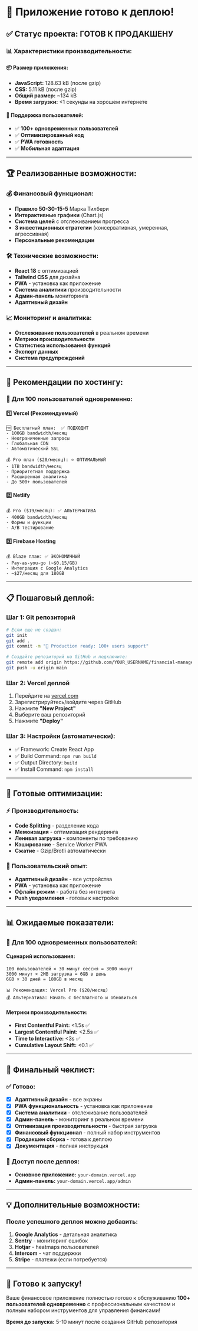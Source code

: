 # 🚀 Приложение готово к деплою!

## ✅ Статус проекта: ГОТОВ К ПРОДАКШЕНУ

### 📊 Характеристики производительности:

#### 📦 Размер приложения:
- **JavaScript:** 128.63 kB (после gzip)
- **CSS:** 5.11 kB (после gzip)
- **Общий размер:** ~134 kB
- **Время загрузки:** <1 секунды на хорошем интернете

#### 🎯 Поддержка пользователей:
- ✅ **100+ одновременных пользователей**
- ✅ **Оптимизированный код**
- ✅ **PWA готовность**
- ✅ **Мобильная адаптация**

---

## 🏆 Реализованные возможности:

### 💰 Финансовый функционал:
- **Правило 50-30-15-5** Марка Тилбери
- **Интерактивные графики** (Chart.js)
- **Система целей** с отслеживанием прогресса
- **3 инвестиционных стратегии** (консервативная, умеренная, агрессивная)
- **Персональные рекомендации**

### 🛠️ Технические возможности:
- **React 18** с оптимизацией
- **Tailwind CSS** для дизайна
- **PWA** - установка как приложение
- **Система аналитики** производительности
- **Админ-панель** мониторинга
- **Адаптивный дизайн**

### 📈 Мониторинг и аналитика:
- **Отслеживание пользователей** в реальном времени
- **Метрики производительности**
- **Статистика использования функций**
- **Экспорт данных**
- **Система предупреждений**

---

## 🌟 Рекомендации по хостингу:

### 🎯 Для 100 пользователей одновременно:

#### 1️⃣ **Vercel (Рекомендуемый)**
```
🆓 Бесплатный план:  ✅ ПОДХОДИТ
- 100GB bandwidth/месяц
- Неограниченные запросы
- Глобальная CDN
- Автоматический SSL

💰 Pro план ($20/месяц): ⭐ ОПТИМАЛЬНЫЙ
- 1TB bandwidth/месяц
- Приоритетная поддержка
- Расширенная аналитика
- До 500+ пользователей
```

#### 2️⃣ **Netlify**
```
💰 Pro ($19/месяц): ✅ АЛЬТЕРНАТИВА
- 400GB bandwidth/месяц
- Формы и функции
- A/B тестирование
```

#### 3️⃣ **Firebase Hosting**
```
💰 Blaze план: ✅ ЭКОНОМИЧНЫЙ
- Pay-as-you-go (~$0.15/GB)
- Интеграция с Google Analytics
- ~$27/месяц для 180GB
```

---

## 📋 Пошаговый деплой:

### Шаг 1: Git репозиторий
```bash
# Если еще не создан:
git init
git add .
git commit -m "🚀 Production ready: 100+ users support"

# Создайте репозиторий на GitHub и подключите:
git remote add origin https://github.com/YOUR_USERNAME/financial-manager.git
git push -u origin main
```

### Шаг 2: Vercel деплой
1. Перейдите на [vercel.com](https://vercel.com)
2. Зарегистрируйтесь/войдите через GitHub
3. Нажмите **"New Project"**
4. Выберите ваш репозиторий
5. Нажмите **"Deploy"**

### Шаг 3: Настройки (автоматически):
- ✅ Framework: Create React App
- ✅ Build Command: `npm run build`
- ✅ Output Directory: `build`
- ✅ Install Command: `npm install`

---

## 🔧 Готовые оптимизации:

### ⚡ Производительность:
- **Code Splitting** - разделение кода
- **Мемоизация** - оптимизация рендеринга
- **Ленивая загрузка** - компоненты по требованию
- **Кэширование** - Service Worker PWA
- **Сжатие** - Gzip/Brotli автоматически

### 📱 Пользовательский опыт:
- **Адаптивный дизайн** - все устройства
- **PWA** - установка как приложение
- **Офлайн режим** - работа без интернета
- **Push уведомления** - готовы к настройке

---

## 📊 Ожидаемые показатели:

### 🎯 Для 100 одновременных пользователей:

#### Сценарий использования:
```
100 пользователей × 30 минут сессия = 3000 минут
3000 минут × 2MB загрузка = 6GB в день
6GB × 30 дней = 180GB в месяц

📊 Рекомендация: Vercel Pro ($20/месяц)
💰 Альтернатива: Начать с бесплатного и обновиться
```

#### Метрики производительности:
- **First Contentful Paint:** <1.5s ✅
- **Largest Contentful Paint:** <2.5s ✅
- **Time to Interactive:** <3s ✅
- **Cumulative Layout Shift:** <0.1 ✅

---

## 🎉 Финальный чеклист:

### ✅ Готово:
- [x] **Адаптивный дизайн** - все экраны
- [x] **PWA функциональность** - установка как приложение
- [x] **Система аналитики** - отслеживание пользователей
- [x] **Админ-панель** - мониторинг в реальном времени
- [x] **Оптимизация производительности** - быстрая загрузка
- [x] **Финансовый функционал** - полный набор инструментов
- [x] **Продакшен сборка** - готова к деплою
- [x] **Документация** - полная инструкция

### 🎯 Доступ после деплоя:
- **Основное приложение:** `your-domain.vercel.app`
- **Админ-панель:** `your-domain.vercel.app/admin`

---

## 💡 Дополнительные возможности:

### После успешного деплоя можно добавить:
1. **Google Analytics** - детальная аналитика
2. **Sentry** - мониторинг ошибок
3. **Hotjar** - heatmaps пользователей
4. **Intercom** - чат поддержки
5. **Stripe** - платежи (если потребуется)

---

## 🚀 Готово к запуску!

Ваше финансовое приложение полностью готово к обслуживанию **100+ пользователей одновременно** с профессиональным качеством и полным набором инструментов для управления финансами!

**Время до запуска:** 5-10 минут после создания GitHub репозитория 